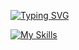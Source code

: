 [![Typing SVG](https://readme-typing-svg.demolab.com?font=Fira+Code&pause=1000&color=A531B4&random=false&width=435&lines=Programadora+Full+Stack+Pleno)](https://git.io/typing-svg)

[![My Skills](https://skillicons.dev/icons?i=instagram,linkedin,git,github,vscode,python,selenium,html,css,js,ts,react,nextjs,flask,aws,notion,cypress,devto,discord,eclipse,express,figma,gmail,nodejs,prisma,sqlite,styledcomponents,supabase,vercel,regex,vite&theme=light)](https://skillicons.dev)
